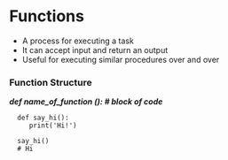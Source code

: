 # Functions

- A process for executing a task
- It can accept input and return an output
- Useful for executing similar procedures over and over


### Function Structure

   ***def name_of_function ():
       # block of code***

      def say_hi():
         print('Hi!')

      say_hi()
      # Hi